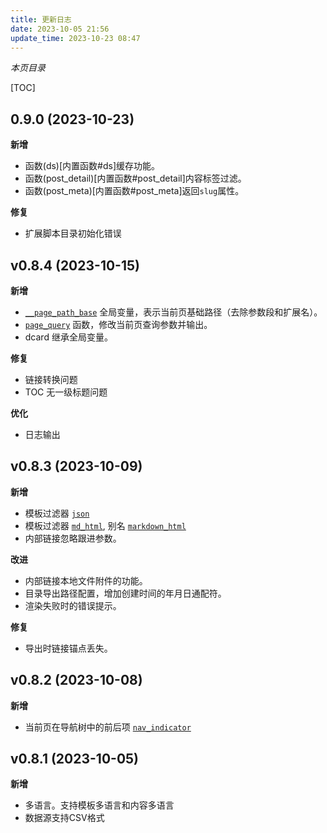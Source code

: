 ```yaml
---
title: 更新日志
date: 2023-10-05 21:56
update_time: 2023-10-23 08:47
---
```


*本页目录*

[TOC]


## 0.9.0 (2023-10-23)

**新增**

- 函数(ds)[内置函数#ds]缓存功能。
- 函数(post_detail)[内置函数#post_detail]内容标签过滤。
- 函数(post_meta)[内置函数#post_meta]返回`slug`属性。

**修复**

- 扩展脚本目录初始化错误

## v0.8.4 (2023-10-15)

**新增**

- [`__page_path_base`](数据结构#系统全局变量) 全局变量，表示当前页基础路径（去除参数段和扩展名）。
- [`page_query`](内置函数#page_query) 函数，修改当前页查询参数并输出。
- dcard 继承全局变量。

**修复**

- 链接转换问题
- TOC 无一级标题问题

**优化**

- 日志输出


## v0.8.3 (2023-10-09)

**新增**

- 模板过滤器 [`json`](内置过滤器#json)
- 模板过滤器 [`md_html`](内置过滤器#markdown_html), 别名 [`markdown_html`](内置过滤器#markdown_html)
- 内部链接忽略跟进参数。

**改进**

- 内部链接本地文件附件的功能。
- 目录导出路径配置，增加创建时间的年月日通配符。
- 渲染失败时的错误提示。

**修复**

- 导出时链接锚点丢失。

## v0.8.2 (2023-10-08)

**新增**

- 当前页在导航树中的前后项 [`nav_indicator`](内置函数#nav_indicator)

## v0.8.1 (2023-10-05)

**新增**

- 多语言。支持模板多语言和内容多语言
- 数据源支持CSV格式
